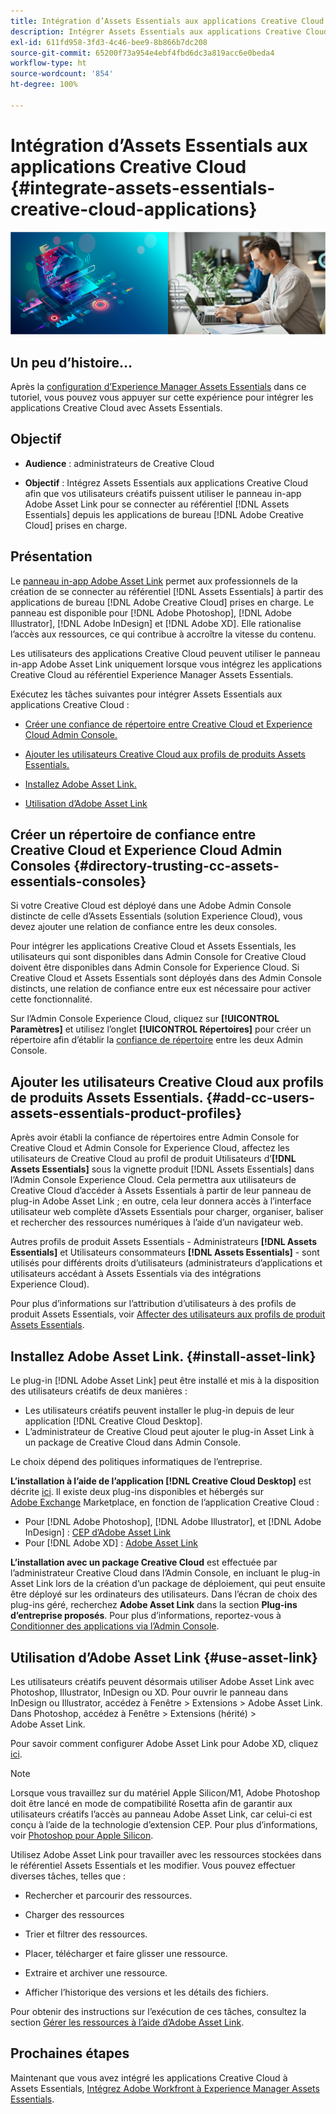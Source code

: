 ```yaml
---
title: Intégration d’Assets Essentials aux applications Creative Cloud
description: Intégrer Assets Essentials aux applications Creative Cloud afin que vous puissiez utiliser le panneau in-app Adobe Asset Link pour vous connecter au référentiel  [!DNL Assets Essentials]  depuis les applications de bureau  [!DNL Adobe Creative Cloud]  prises en charge.
exl-id: 611fd958-3fd3-4c46-bee9-8b866b7dc208
source-git-commit: 65200f73a954e4ebf4fbd6dc3a819acc6e0beda4
workflow-type: ht
source-wordcount: '854'
ht-degree: 100%

---
```


# Intégration d’Assets Essentials aux applications Creative Cloud {#integrate-assets-essentials-creative-cloud-applications}

![Préférence pour changer de thème (sombre ou clair)](assets/cce-creative-cloud.png)

## Un peu d’histoire…

Après la [configuration d’Experience Manager Assets Essentials](adminster-aem-assets-essentials.md) dans ce tutoriel, vous pouvez vous appuyer sur cette expérience pour intégrer les applications Creative Cloud avec Assets Essentials.

## Objectif

* **Audience** : administrateurs de Creative Cloud

* **Objectif** : Intégrez Assets Essentials aux applications Creative Cloud afin que vos utilisateurs créatifs puissent utiliser le panneau in-app Adobe Asset Link pour se connecter au référentiel [!DNL Assets Essentials] depuis les applications de bureau [!DNL Adobe Creative Cloud] prises en charge.

## Présentation

Le [panneau in-app Adobe Asset Link](https://www.adobe.com/fr/creativecloud/business/enterprise/adobe-asset-link.html) permet aux professionnels de la création de se connecter au référentiel [!DNL Assets Essentials] à partir des applications de bureau [!DNL Adobe Creative Cloud] prises en charge. Le panneau est disponible pour [!DNL Adobe Photoshop], [!DNL Adobe Illustrator], [!DNL Adobe InDesign] et [!DNL Adobe XD]. Elle rationalise l’accès aux ressources, ce qui contribue à accroître la vitesse du contenu.

Les utilisateurs des applications Creative Cloud peuvent utiliser le panneau in-app Adobe Asset Link uniquement lorsque vous intégrez les applications Creative Cloud au référentiel Experience Manager Assets Essentials.

Exécutez les tâches suivantes pour intégrer Assets Essentials aux applications Creative Cloud :

* [Créer une confiance de répertoire entre Creative Cloud et Experience Cloud Admin Console.](#directory-trusting-cc-assets-essentials-consoles)

* [Ajouter les utilisateurs Creative Cloud aux profils de produits Assets Essentials.](#add-cc-users-assets-essentials-product-profiles)

* [Installez Adobe Asset Link.](#install-asset-link)

* [Utilisation d’Adobe Asset Link](#use-asset-link)

## Créer un répertoire de confiance entre Creative Cloud et Experience Cloud Admin Consoles {#directory-trusting-cc-assets-essentials-consoles}

Si votre Creative Cloud est déployé dans une Adobe Admin Console distincte de celle d’Assets Essentials (solution Experience Cloud), vous devez ajouter une relation de confiance entre les deux consoles.

Pour intégrer les applications Creative Cloud et Assets Essentials, les utilisateurs qui sont disponibles dans Admin Console for Creative Cloud doivent être disponibles dans Admin Console for Experience Cloud. Si Creative Cloud et Assets Essentials sont déployés dans des Admin Console distincts, une relation de confiance entre eux est nécessaire pour activer cette fonctionnalité.

Sur l’Admin Console Experience Cloud, cliquez sur **[!UICONTROL Paramètres]** et utilisez l’onglet **[!UICONTROL Répertoires]** pour créer un répertoire afin d’établir la [confiance de répertoire](https://helpx.adobe.com/fr/enterprise/using/set-up-identity.html) entre les deux Admin Console.

## Ajouter les utilisateurs Creative Cloud aux profils de produits Assets Essentials. {#add-cc-users-assets-essentials-product-profiles}

Après avoir établi la confiance de répertoires entre Admin Console for Creative Cloud et Admin Console for Experience Cloud, affectez les utilisateurs de Creative Cloud au profil de produit Utilisateurs d’**[!DNL Assets Essentials]** sous la vignette produit [!DNL Assets Essentials] dans l’Admin Console Experience Cloud. Cela permettra aux utilisateurs de Creative Cloud d’accéder à Assets Essentials à partir de leur panneau de plug-in Adobe Asset Link ; en outre, cela leur donnera accès à l’interface utilisateur web complète d’Assets Essentials pour charger, organiser, baliser et rechercher des ressources numériques à l’aide d’un navigateur web.

Autres profils de produit Assets Essentials - Administrateurs **[!DNL Assets Essentials]** et Utilisateurs consommateurs **[!DNL Assets Essentials]** - sont utilisés pour différents droits d’utilisateurs (administrateurs d’applications et utilisateurs accédant à Assets Essentials via des intégrations Experience Cloud).

Pour plus d’informations sur l’attribution d’utilisateurs à des profils de produit Assets Essentials, voir [Affecter des utilisateurs aux profils de produit Assets Essentials](adminster-aem-assets-essentials.md#add-users-to-product-profiles).

## Installez Adobe Asset Link. {#install-asset-link}

Le plug-in [!DNL Adobe Asset Link] peut être installé et mis à la disposition des utilisateurs créatifs de deux manières :

* Les utilisateurs créatifs peuvent installer le plug-in depuis de leur application [!DNL Creative Cloud Desktop].
* L’administrateur de Creative Cloud peut ajouter le plug-in Asset Link à un package de Creative Cloud dans Admin Console.

Le choix dépend des politiques informatiques de l’entreprise.

**L’installation à l’aide de l’application [!DNL Creative Cloud Desktop]** est décrite [ici](https://helpx.adobe.com/fr/creative-cloud/kb/installingextensionsandaddons.html). Il existe deux plug-ins disponibles et hébergés sur [Adobe Exchange](https://exchange.adobe.com/) Marketplace, en fonction de l’application Creative Cloud :

* Pour [!DNL Adobe Photoshop], [!DNL Adobe Illustrator], et [!DNL Adobe InDesign] : [CEP d’Adobe Asset Link](https://exchange.adobe.com/creativecloud.details.106875.adobe-asset-link-cep.html)
* Pour [!DNL Adobe XD] : [Adobe Asset Link](https://exchange.adobe.com/creativecloud/plugindetails.html/app/cc/61d229b9)

**L’installation avec un package Creative Cloud** est effectuée par l’administrateur Creative Cloud dans l’Admin Console, en incluant le plug-in Asset Link lors de la création d’un package de déploiement, qui peut ensuite être déployé sur les ordinateurs des utilisateurs. Dans l’écran de choix des plug-ins géré, recherchez **Adobe Asset Link** dans la section **Plug-ins d’entreprise proposés**. Pour plus d’informations, reportez-vous à [Conditionner des applications via l’Admin Console](https://helpx.adobe.com/fr/enterprise/using/package-apps-admin-console.html).

## Utilisation d’Adobe Asset Link {#use-asset-link}

Les utilisateurs créatifs peuvent désormais utiliser Adobe Asset Link avec Photoshop, Illustrator, InDesign ou XD. Pour ouvrir le panneau dans InDesign ou Illustrator, accédez à Fenêtre > Extensions > Adobe Asset Link. Dans Photoshop, accédez à Fenêtre > Extensions (hérité) > Adobe Asset Link.

Pour savoir comment configurer Adobe Asset Link pour Adobe XD, cliquez [ici](https://helpx.adobe.com/fr/enterprise/using/adobe-asset-link-for-xd.html).

>[!NOTE]
>
>Lorsque vous travaillez sur du matériel Apple Silicon/M1, Adobe Photoshop doit être lancé en mode de compatibilité Rosetta afin de garantir aux utilisateurs créatifs l’accès au panneau Adobe Asset Link, car celui-ci est conçu à l’aide de la technologie d’extension CEP. Pour plus d’informations, voir [Photoshop pour Apple Silicon](https://helpx.adobe.com/fr/photoshop/kb/photoshop-for-apple-silicon.html).


Utilisez Adobe Asset Link pour travailler avec les ressources stockées dans le référentiel Assets Essentials et les modifier. Vous pouvez effectuer diverses tâches, telles que :

* Rechercher et parcourir des ressources.

* Charger des ressources

* Trier et filtrer des ressources.

* Placer, télécharger et faire glisser une ressource.

* Extraire et archiver une ressource.

* Afficher l’historique des versions et les détails des fichiers.

Pour obtenir des instructions sur l’exécution de ces tâches, consultez la section [Gérer les ressources à l’aide d’Adobe Asset Link](https://helpx.adobe.com/fr/enterprise/using/manage-assets-using-adobe-asset-link.html).

## Prochaines étapes

Maintenant que vous avez intégré les applications Creative Cloud à Assets Essentials, [Intégrez Adobe Workfront à Experience Manager Assets Essentials](integrate-assets-essentials-workfront.md).
